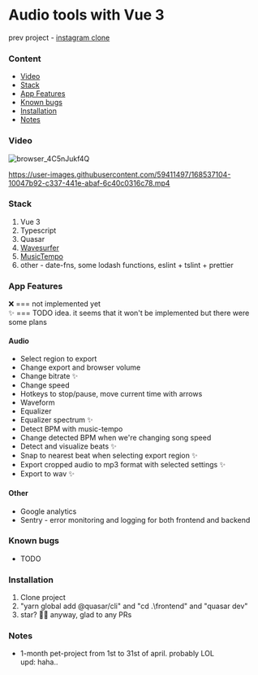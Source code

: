 # Audio tools with Vue 3

prev project - [instagram clone](https://github.com/Selithrarion/quasar-nest_instagram-clone)

### Content
- [Video](#video)
- [Stack](#stack)
- [App Features](#app-features)
- [Known bugs](#known-bugs)
- [Installation](#installation)
- [Notes](#notes)

### Video
![browser_4C5nJukf4Q](https://user-images.githubusercontent.com/59411497/168537844-8eea7c09-3cf1-48db-8230-9e4ae230624a.png)  
  
https://user-images.githubusercontent.com/59411497/168537104-10047b92-c337-441e-abaf-6c40c0316c78.mp4

### Stack
1. Vue 3
2. Typescript
3. Quasar
4. [Wavesurfer](https://github.com/katspaugh/wavesurfer.js)
5. [MusicTempo](https://github.com/killercrush/music-tempo)
6. other - date-fns, some lodash functions, eslint + tslint + prettier

### App Features
❌ === not implemented yet  
✨ === TODO idea. it seems that it won't be implemented but there were some plans

#### Audio
- Select region to export
- Change export and browser volume
- Change bitrate ✨
- Change speed
- Hotkeys to stop/pause, move current time with arrows
- Waveform
- Equalizer
- Equalizer spectrum ✨
- Detect BPM with music-tempo
- Change detected BPM when we're changing song speed  
- Detect and visualize beats ✨
- Snap to nearest beat when selecting export region ✨
- Export cropped audio to mp3 format with selected settings ✨
- Export to wav ✨
#### Other
- Google analytics
- Sentry - error monitoring and logging for both frontend and backend

### Known bugs
- TODO

### Installation  
1. Clone project  
2. "yarn global add @quasar/cli" and "cd .\frontend\" and "quasar dev"
3. star? 🤩😊 anyway, glad to any PRs  

### Notes
- 1-month pet-project from 1st to 31st of april. probably LOL  
upd: haha.. 

